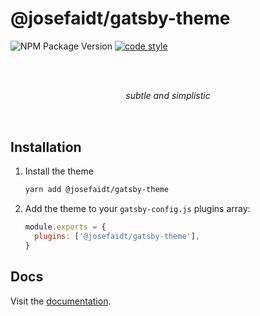 # @josefaidt/gatsby-theme

![NPM Package Version](https://img.shields.io/npm/v/@josefaidt/gatsby-theme?color=c6797e&style=flat-square)
[![code style](https://img.shields.io/badge/code%20style-standard-brightgreen.svg?style=flat-square)](http://standardjs.com)

<div style="display: flex; justify-content: center; margin: 3rem 0;">
  <p style="font-style: italic;">subtle and simplistic</p>
  <br />
</div>

## Installation

1. Install the theme

   ```sh
   yarn add @josefaidt/gatsby-theme
   ```

2. Add the theme to your `gatsby-config.js` plugins array:

   ```js
   module.exports = {
     plugins: ['@josefaidt/gatsby-theme'],
   }
   ```

## Docs

Visit the [documentation](https://gatsby-theme.josefaidt.dev).
